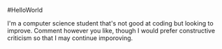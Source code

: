 #HelloWorld

I'm a computer science student that's not good at coding but looking to improve. Comment however you like, though I would prefer constructive criticism so that I may continue imporoving.
